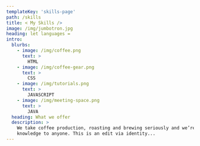 ```yaml
---
templateKey: 'skills-page'
path: /skills
title: < My Skills />
image: /img/jumbotron.jpg
heading: let languages =
intro:
  blurbs:
    - image: /img/coffee.png
      text: >
        HTML
    - image: /img/coffee-gear.png
      text: >
        CSS
    - image: /img/tutorials.png
      text: >
        JAVASCRIPT
    - image: /img/meeting-space.png
      text: >
        JAVA
  heading: What we offer
  description: >
    We take coffee production, roasting and brewing seriously and we’re glad to pass that
    knowledge to anyone. This is an edit via identity...
---
```

